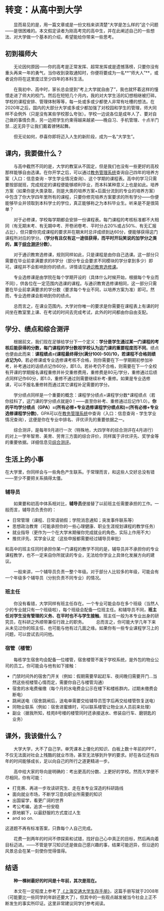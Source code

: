 # 转变：从高中到大学

&emsp;&emsp;显而易见的是，用一篇文章或是一份文档来讲清楚“大学是怎么样的”这个问题——是很困难的。本文假定读者为刚高考完的高中生，并在此阐述自己的一些想法、对大学做一个基本的介绍，希望能给你带来一些思考。

## 初到福师大

&emsp;&emsp;无论因何原因——你的高考是正常发挥、超常发挥或是遗憾落榜，只要你没有重头再来一年的勇气，当你收到录取通知时，你便将要成为一名**“师大人”**，或者说你将在这里度过至少四年的本科生活。

&emsp;&emsp;在我初中、高中时，家长总会提到“考上大学就自由了”，我也就怀着这样的憧憬走进了师大的校门。然后在短短几个月内，我的对大学生活的幻想相继被打碎。学校的课程安排、管理体制等等，每一处或多或少都使人非常有吐槽的想法。在2020年之后，国内的大部分大学或多或少都加强了对校园和学生的管理，师大同样不会例外（只是没有某些学校那么夸张）。学校一边说各位是成年人了、要对自己做的事情负责，另一边把学生约束得越来越紧——晚自习、手机管理、十点半门禁…这无异于让我们戴着镣铐起舞。

&emsp;&emsp;但无论如何，恭喜你即将迈入人生的新阶段，成为一名“大学生”。

## 课内，我要做什么？

&emsp;&emsp;与高中截然不同的是，大学的教室从不固定，但是我们也没有一些更好的高校那样能够自由选课。在你开学之后，可以通过[教务管理系统](https://jwglxt.fjnu.edu.cn)查询自己四年的培养方案（入口：信息查询 - 学生学业情况查询）、这个学期的课程表。高中的学习只需要按部就班，完成规定的课程便能够顺利毕业，而本科某种意义上也是如此。培养方案（如果你是大类录取，则是大类的培养方案+后面分流到的专业的培养方案）中包含了你大学四年里所有的课程，只要你修完培养方案要求的所有学分——你便能够毕业并领取到本科学士的学位，真正能够称之为本科毕业生。听来是不是很简单？

&emsp;&emsp;对于必修课，学校每学期都会安排一份课程表。每门课程的考核标准都不大相同（有无期末考、有无期中考、开卷闭卷考、平时分占20%或占50%、有无汇报占比），但只要你完成课程的要求并在期末时总评成绩到达60分，便能够获得这门课程所对应的学分。**（学分有且仅有这一途径获得，而平时开玩笑说的加学分之类的，属于[综合测评](./study/exam.md)分数）**。

&emsp;&emsp;对于通识教育选修课，规则同样如此，只是课程是由你自己选课。这一部分只需要在毕业前拿满要求的8学分（部分专业会要求不同模块的学分拿到多少）即可。课程并不会影响到你的绩点，详情请见[通识教育选修课](./study/choose.md)。

&emsp;&emsp;专业选修课是由学院在每个学期开设的（具体什么时候开始，根据每个专业而不同），供各位在一定范围内选课的课程。与通识教育选修课相同，这一部分只需要在毕业前拿满要求的学分数（要求每个专业不同，以培养方案为准）即可。然而，专业选修课会影响到你的绩点。

&emsp;&emsp;总而言之，在课业范围内，大学对你唯一的要求是你需要在课程表上有课的时间坐在教室里上课、在考试的时间去完成考试，此外的时间都由你自由支配。

## 学分、绩点和综合测评

&emsp;&emsp;根据前文，我们现在足够给学分下一个定义：**学分是学生通过某一门课程的考核后能获得的分数，每门课程的学分数视学校认为这门课的重要程度而不同**。绩点也便由此而来：**课程绩点=(课程最终得分(满分100)-50)/10，若课程不合格则绩点记为0**。若必修课或专业选修课考核不合格，则你需要在下一学期期初参加补考，补考通过的话绩点记作60分，即1.0。若补考仍不合格，则需要在下一个全校有开课的学期报名课程重修并补交重修费用，重修费是80元/学分，重修通过后绩点同样记作60分，即1.0，重修不通过则需要继续补考-重修。如果是专业选修课，可以不报名重修转而通过其它课程补足需要的学分。

&emsp;&emsp;学分绩点同样是一个重要的概念：课程学分绩点=课程学分数\*课程绩点（若你挂科了，这门课的学分绩点就是0！——直至你补考、重修通过后记作1.0）。**你的平均学分绩点（GPA）=\(所有必修\+专业选修课程学分绩点和\)÷\(所有必修\+专业选修课程学分数)**，GPA可以在[教务管理系统](https://jwglxt.fjnu.edu.cn)中查询（入口：信息查询 - 学生学业情况查询），这便是你在专业中排名、评优评先的重要依据之一。

&emsp;&emsp;综合测评，是每年9月进行一次（特殊地，大四学年的综合测评在4月进行）的对上一学年智育、美育、劳育三方面的综合评价，同样属于评优评先、奖学金等的重要依据。详细信息见[综合测评](./study/exam.md)。

## 生活上的小事

在大学里，你同样会与一些角色产生联系。于常理而言，和这些人交好总没有错——至少不要把关系搞得太僵。

### 辅导员

&emsp;&emsp;如果要和初高中体系相对比，**辅导员**便接替了以前班主任需要承担的工作。一般而言，辅导员负责你的：

- 日常管理（课程、日常请销假；学院消息通知；突发事件联系等）
- 思想政治教育（可能承担你的一些心理健康、职业生涯规划课程的教学任务）
- 就业指导（更作为一个在大学末期催你完成就业的角色，实际上作用不大）
- 推优评先、奖学金认定（这些申报都需要经过辅导员审批）

和高中的班主任同时承担你某一门课程的教学不同的是，辅导员并不承担你的专业课程教学，也不一定来自你所就读的专业，无法给你学业上具体化发展方向的建议。

&emsp;&emsp;一般来讲，一个辅导员负责一整个年级。对于部分人比较多的年级，可能会有一个年级多个辅导员（分别负责不同专业）的情况。

### 班主任

&emsp;&emsp;你没有看错，大学同样有班主任存在。一个专业可能会存在多个班级（当然人少的专业就只有一个班级啦），每个班级会配备一位班主任。和辅导员不同，**班主任对学生没有管理的义务、在平时也不与学生接触**。班主任一般为本专业出身的研究员，在科研之外顺带兼任行政上的职务。
&emsp;&emsp;总而言之，你可能大学几年下来从未见过你的班主任、也可能与他有过几面之缘。如果你有一些专业课程学习上的问题，可以尝试去问问他。

### 宿管（楼管）

&emsp;&emsp;每栋学生宿舍均会配备一位楼管，宿舍楼管不属于学校系统，是外包的物业公司的员工。你可能会与他有如下接触：

- 门禁时间外的宿舍门开关（例如：假期需要早起赶车、夜间晚归需要开门…当然这些视楼管心情而定，需要你自己与楼管沟通）
- 宿舍的水电费催缴（每个月的水电费会公示在楼下和楼栋群内，过期未缴费会断电）
- 跳闸送电（宿舍跳闸后，送电单需要交给辅导员签字后再交给楼管恢复送电）
- 同物业联系（例如：宿舍进蜜蜂时，可以联系楼管让物业派人员前来处理）
- 副业（据我所知，桂苑8号楼的楼管同时还承接送水、修装自行车、磨钥匙的业务）

## 课外，我该做什么？

&emsp;&emsp;大学大学，大不了自己学。单凭课本上僵化的知识、白板上数十年前的PPT，不仅无法面对社会上残酷的就业市场，甚至无法够到升学的要求。好在各位还有四年的时间能够成长，足以向自己的所行之道更精进一步。

&emsp;&emsp;高中给大家的导向是明确的：考出更高的分数、上更好的学校。然而大学便不尽相同，你有可能：

- 打竞赛、再进一步攻读研究生、走在本专业深造的科研路线
- 面向就业市场，不断学习意向职业所需要的知识
- 出国留学，看更广阔的世界
- 考公考编，追求一份安稳
- 原地躺下，以最舒服的方式度过人生
- and so on.

这道题不再有标准答案，只靠每个人自己完成。

&emsp;&emsp;花费一到两年的时间不停探索和试错，找好自己心中真正的目标，然后再向着目标迈进。——不管是学习知识还是做自己感兴趣的事，结果可能迥异，但沿途的风景总会在某一刻使你觉得值得。

## 结语

&emsp;&emsp;**种一棵树最好的时间是十年前，其次是现在。**

&emsp;&emsp;本文在一定程度上参考了[《上海交通大学生存手册》](https://github.com/SurviveSJTU/SurviveSJTUManual)，这篇手册写就于2008年（可能要比一些同学的年龄还要大了），但其中的一些观点越发被当今社会上正不断发生的事实所印证。这里非常建议同学们参考阅读。
